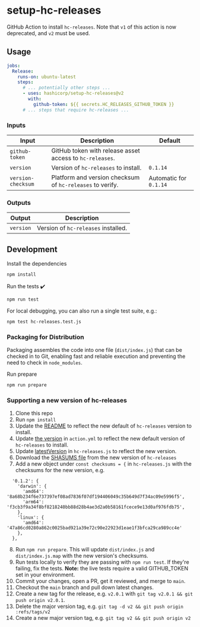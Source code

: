 # setup-hc-releases

GitHub Action to install `hc-releases`. Note that `v1` of this action is now deprecated, and `v2` must be used.

## Usage

```yaml
jobs:
  Release:
    runs-on: ubuntu-latest
    steps:
      # ... potentially other steps ...
      - uses: hashicorp/setup-hc-releases@v2
        with:
          github-token: ${{ secrets.HC_RELEASES_GITHUB_TOKEN }}
      # ... steps that require hc-releases ...
```

### Inputs

| Input              | Description                                               | Default                |
| ------------------ | --------------------------------------------------------- | ---------------------- |
| `github-token`     | GitHub token with release asset access to `hc-releases`.  |                        |
| `version`          | Version of `hc-releases` to install.                      | `0.1.14`               |
| `version-checksum` | Platform and version checksum of `hc-releases` to verify. | Automatic for `0.1.14` |

### Outputs

| Output    | Description                         |
| --------- | ----------------------------------- |
| `version` | Version of `hc-releases` installed. |

## Development

Install the dependencies

```bash
npm install
```

Run the tests :heavy_check_mark:

```bash
npm run test
```

For local debugging, you can also run a single test suite, e.g.:

```bash
npm test hc-releases.test.js
```

### Packaging for Distribution

Packaging assembles the code into one file (`dist/index.js`) that can be checked in to Git, enabling fast and reliable execution and preventing the need to check in `node_modules`.

Run prepare

```bash
npm run prepare
```

### Supporting a new version of hc-releases

1. Clone this repo
2. Run `npm install`
3. Update the [README](https://github.com/hashicorp/setup-hc-releases/blob/main/README.md) to reflect the new default of `hc-releases` version to install.
4. Update [the version](https://github.com/hashicorp/setup-hc-releases/blob/main/action.yml#L16) in `action.yml` to reflect the new default version of `hc-releases` to install.
5. Update [latestVersion](https://github.com/hashicorp/setup-hc-releases/blob/main/hc-releases.js#L137) in `hc-releases.js` to reflect the new version.
6. Download the [SHASUMS file](https://github.com/hashicorp/releases-api/releases) from the new version of `hc-releases`
7. Add a new object under `const checksums = {` in `hc-releases.js` with the checksums for the new version, e.g.

```
  '0.1.2': {
    'darwin': {
      'amd64': '8a68b234f6e737397ef08ad7836f07df194406049c35b649d7f34ac09e5996f5',
      'arm64': 'f3cb3f9a34f8bf8218240bb88d28b4ae3d2a0b58161fcece9e13d0af976fdb75',
    },
    'linux': {
      'amd64': '47a86cd0280a862c0025bad921a39e72c90e22923d1eae1f3bfca29ca989cc4e'
    },
  },
```

8. Run `npm run prepare`. This will update `dist/index.js` and `dist/index.js.map` with the new version's checksums.
9. Run tests locally to verify they are passing with `npm run test`. If they're failing, fix the tests.  **Note:** the live tests require a valid GITHUB_TOKEN set in your environment.
10. Commit your changes, open a PR, get it reviewed, and merge to `main`.
11. Checkout the `main` branch and pull down latest changes.
12. Create a new tag for the release, e.g. `v2.0.1` with `git tag v2.0.1 && git push origin v2.0.1`.
13. Delete the major version tag, e.g. `git tag -d v2 && git push origin :refs/tags/v2`
14. Create a new major version tag, e.g. `git tag v2 && git push origin v2`
